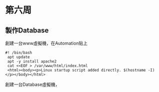 # 第六周
## 製作Database
創建一台www虛擬機，在Automation貼上

````
#! /bin/bash
 apt update
 apt -y install apache2
 cat <<EOF > /var/www/html/index.html
 <html><body><p>Linux startup script added directly. $(hostname -I) </p></body></html>
````
創建一台Database虛擬機，
